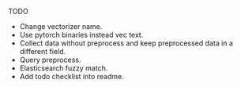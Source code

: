TODO
* Change vectorizer name.
* Use pytorch binaries instead vec text.
* Collect data without preprocess and keep preprocessed data in a different field.
* Query preprocess.
* Elasticsearch fuzzy match.
* Add todo checklist into readme.
